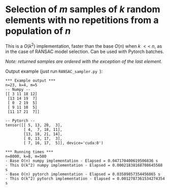 # Selection of $m$ samples of $k$ random elements with no repetitions from a population of $n$

This is a $O(k^2)$ implementation, faster than the base $O(n)$ when $k$ $<<$ $n$, as in the case of RANSAC model selection. Can be used with Pytorch batches.

_Note: returned samples are ordered with the exception of the last element._


Output example (just run `RANSAC_sampler.py `):
```
*** Example output ***
n=23, k=4, m=5
-- Numpy --
[[ 3 11 18 12]
 [13 14 19  7]
 [ 0  2 19  5]
 [ 9 11 18  5]
 [11 17 21  7]]

-- Pytorch --
tensor([[ 5, 13, 20,  3],
        [ 4,  7, 18, 11],
        [13, 18, 21, 14],
        [ 0, 13, 17,  3],
        [ 7, 16, 17,  5]], device='cuda:0')

*** Running times ***
n=8000, k=8, m=500
- Base O(n) numpy implementation - Elapsed = 0.047170400619506836 s
- This O(k^2) numpy implementation - Elapsed = 0.00021838168708645568 s
- Base O(n) pytorch implementation - Elapsed = 0.03589857354456065 s
- This O(k^2) pytorch implementation - Elapsed = 0.0012787361534274354 s
```
